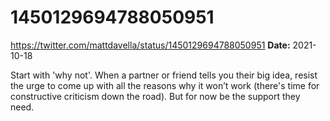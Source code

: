 # 1450129694788050951
https://twitter.com/mattdavella/status/1450129694788050951
**Date:** 2021-10-18

Start with 'why not'. When a partner or friend tells you their big idea, resist the urge to come up with all the reasons why it won’t work (there's time for constructive criticism down the road). But for now be the support they need.
